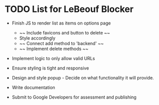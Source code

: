 # TODO List for LeBeouf Blocker

- Finish JS to render list as items on options page 
    - ~~ Include favicons and button to delete ~~
    - Style accordingly
    - ~~ Connect add method to 'backend' ~~
    - ~~ Implement delete methods ~~

- Implement logic to only allow valid URLs

- Ensure styling is tight and responsive

- Design and style popup - Decide on what functionality it will provide. 

- Write documentation

- Submit to Google Developers for assessment and publishing